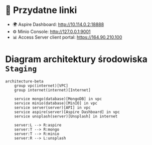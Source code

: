 # 📌 Przydatne linki
- 🌍 Aspire Dashboard: http://10.114.0.2:18888
- ⚙️ Minio Console: http://127.0.0.1:9001
- 📊 Access Server client portal: https://164.90.210.100


# Diagram architektury środowiska `Staging`

```mermaid
architecture-beta
    group vpc(internet)[VPC]
    group internet(internet)[Internet]

    service mongo(database)[MongoDB] in vpc
    service minio(database)[MinIO] in vpc
    service server(server)[API] in vpc
    service aspire(server)[Aspire Dashboard] in vpc
    service unsplash(server)[Unsplash] in internet

    server:L --> R:aspire
    server:T --> R:mongo
    server:T --> R:minio
    server:R --> L:unsplash
```
